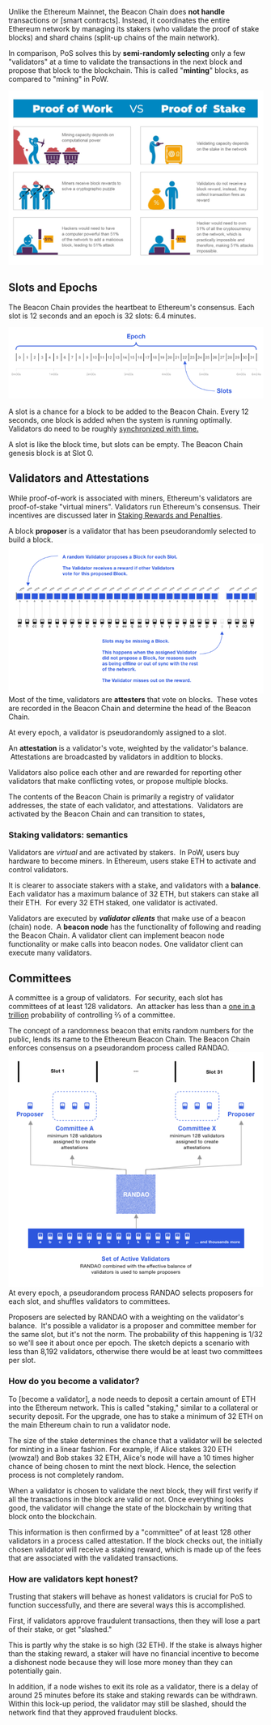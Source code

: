 Unlike the Ethereum Mainnet, the Beacon Chain does **not handle** transactions or [smart contracts]. Instead, it coordinates the entire Ethereum network by managing its stakers (who validate the proof of stake blocks) and shard chains (split-up chains of the main network).


In comparison, PoS solves this by **semi-randomly  selecting** only a few "validators" at a time to validate the transactions in the next block and propose that block to the blockchain. This is called "**minting**" blocks, as compared to "mining" in PoW.

![alt text](image.png)


**Slots and Epochs**
--------------------

The Beacon Chain provides the heartbeat to Ethereum's consensus. Each slot is 12 seconds and an epoch is 32 slots: 6.4 minutes.

![alt text](image-1.png)

A slot is a chance for a block to be added to the Beacon Chain. Every 12 seconds, one block is added when the system is running optimally. Validators do need to be roughly [synchronized with time.](https://ethresear.ch/t/network-adjusted-timestamps/4187)

A slot is like the block time, but slots can be empty. The Beacon Chain genesis block is at Slot 0.



**Validators and Attestations**
-------------------------------

While proof-of-work is associated with miners, Ethereum's validators are proof-of-stake "virtual miners". Validators run Ethereum's consensus. Their incentives are discussed later in [Staking Rewards and Penalties](https://ethos.dev/beacon-chain#staking-rewards-and-penalties).

A block **proposer** is a validator that has been pseudorandomly selected to build a block.
![alt text](image-2.png)
Most of the time, validators are **attesters** that vote on blocks.  These votes are recorded in the Beacon Chain and determine the head of the Beacon Chain.


At every epoch, a validator is pseudorandomly assigned to a slot.

An **attestation** is a validator's vote, weighted by the validator's balance.  Attestations are broadcasted by validators in addition to blocks.

Validators also police each other and are rewarded for reporting other validators that make conflicting votes, or propose multiple blocks.

The contents of the Beacon Chain is primarily a registry of validator addresses, the state of each validator, and attestations.  Validators are activated by the Beacon Chain and can transition to states,

### Staking validators: semantics

Validators are *virtual* and are activated by stakers.  In PoW, users buy hardware to become miners. In Ethereum, users stake ETH to activate and control validators.

It is clearer to associate stakers with a stake, and validators with a **balance**.  Each validator has a maximum balance of 32 ETH, but stakers can stake all their ETH.  For every 32 ETH staked, one validator is activated.

Validators are executed by ***validator clients*** that make use of a beacon (chain) node.  A **beacon node** has the functionality of following and reading the Beacon Chain. A validator client can implement beacon node functionality or make calls into beacon nodes. One validator client can execute many validators.


**Committees**
--------------

A committee is a group of validators.  For security, each slot has committees of at least 128 validators.  An attacker has less than a [one in a trillion](https://medium.com/@chihchengliang/minimum-committee-size-explained-67047111fa20) probability of controlling ⅔ of a committee.

The concept of a randomness beacon that emits random numbers for the public, lends its name to the Ethereum Beacon Chain. The Beacon Chain enforces consensus on a pseudorandom process called RANDAO.
![alt text](image-3.png)
At every epoch, a pseudorandom process RANDAO selects proposers for each slot, and shuffles validators to committees.

Proposers are selected by RANDAO with a weighting on the validator's balance.  It's possible a validator is a proposer and committee member for the same slot, but it's not the norm. The probability of this happening is 1/32 so we'll see it about once per epoch. The sketch depicts a scenario with less than 8,192 validators, otherwise there would be at least two committees per slot.

### **How do you become a validator?**

To [become a validator], a node needs to deposit a certain amount of ETH into the Ethereum network. This is called "staking," similar to a collateral or security deposit. For the upgrade, one has to stake a minimum of 32 ETH on the main Ethereum chain to run a validator node.

The size of the stake determines the chance that a validator will be selected for minting in a linear fashion. For example, if Alice stakes 320 ETH (wowza!) and Bob stakes 32 ETH, Alice's node will have a 10 times higher chance of being chosen to mint the next block. Hence, the selection process is not completely random. 

When a validator is chosen to validate the next block, they will first verify if all the transactions in the block are valid or not. Once everything looks good, the validator will change the state of the blockchain by writing that block onto the blockchain.

This information is then confirmed by a "committee" of at least 128 other validators in a process called attestation. If the block checks out, the initially chosen validator will receive a staking reward, which is made up of the fees that are associated with the validated transactions.


### **How are validators kept honest?**

Trusting that stakers will behave as honest validators is crucial for PoS to function successfully, and there are several ways this is accomplished.

First, if validators approve fraudulent transactions, then they will lose a part of their stake, or get "slashed." 

This is partly why the stake is so high (32 ETH). If the stake is always higher than the staking reward, a staker will have no financial incentive to become a dishonest node because they will lose more money than they can potentially gain.

In addition, if a node wishes to exit its role as a validator, there is a delay of around 25 minutes before its stake and staking rewards can be withdrawn. Within this lock-up period, the validator may still be slashed, should the network find that they approved fraudulent blocks.